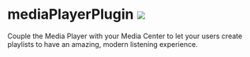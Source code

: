 # mediaPlayerPlugin ![](https://api.travis-ci.org/BuildFire/mediaPlayerPlugin.svg)



Couple the Media Player with your Media Center to let your users create playlists to have an amazing, modern listening experience.
